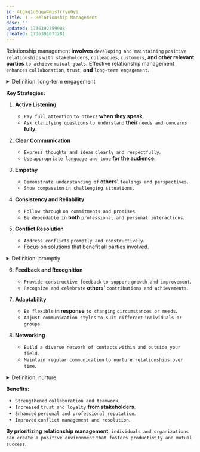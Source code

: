 ```yaml
---
id: 4kgkq1d6qgw4misfrryu0yi
title: 1 - Relationship Management
desc: ''
updated: 1736392359908
created: 1736391071281
---
```


Relationship management **involves** `developing and maintaining` `positive relationships` `with stakeholders`, `colleagues`, `customers`, **and other relevant parties** `to achieve` `mutual goals`. Effective relationship management `enhances` `collaboration`, `trust`, **and** `long-term engagement`.  



<!-- start of 'long-term engagement' section -->
<details>
    <summary>Definition: long-term engagement</summary>

#
Long-term engagement **refers to** `maintaining` `a lasting and meaningful` `connection or involvement` `with someone or something` `over an extended period`. This **could involve building trust**, **consistent communication**, **and mutual commitment to shared goals or values**.

---
</details>
<!-- end of 'long-term engagement' section -->



**Key Strategies:**  
1. **Active Listening**  
   - `Pay full attention` `to others` **when they speak**.  
   - `Ask clarifying questions` `to understand` **their** `needs and concerns` **fully**.  

2. **Clear Communication**  
   - `Express thoughts and ideas` `clearly and respectfully`.  
   - `Use` `appropriate language and tone` **for the audience**.  

3. **Empathy**  
   - `Demonstrate understanding of` **others'** `feelings and perspectives`.  
   - `Show compassion` `in challenging situations`.  

4. **Consistency and Reliability**  
   - `Follow through` `on commitments and promises`.  
   - `Be dependable in` **both** `professional and personal interactions`.  

5. **Conflict Resolution**  
   - `Address conflicts` `promptly and constructively`.  
   - Focus on solutions that benefit all parties involved.  



<!-- start of 'promptly' section -->
<details>
    <summary>Definition: promptly</summary>

#
Promptly **means** `doing something` `without delay` `or as soon as possible`.

---
</details>
<!-- end of 'promptly' section -->



6. **Feedback and Recognition**  
   - `Provide constructive feedback` `to support` `growth and improvement`.  
   - `Recognize and celebrate` **others’** `contributions and achievements`.  

7. **Adaptability**  
   - `Be flexible` **in response** `to changing` `circumstances or needs`.  
   - `Adjust communication styles` `to suit different` `individuals or groups`.  

8. **Networking**  
   - `Build a diverse network of contacts` `within and outside your field`.  
   - `Maintain regular communication` `to nurture relationships over time`.  



<!-- start of 'nurture' section -->
<details>
    <summary>Definition: nurture</summary>

#
Nurture **means** `to care for and support` `the growth or development of` `someone or something`.

---
</details>
<!-- end of 'nurture' section -->



**Benefits:**  
- `Strengthened` `collaboration and teamwork`.  
- `Increased` `trust and loyalty` **from stakeholders**.  
- `Enhanced` `personal and professional reputation`.  
- `Improved` `conflict management and resolution`.  

**By prioritizing relationship management**, `individuals and organizations` `can create a positive environment` `that fosters productivity and mutual success`.